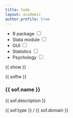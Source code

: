 ```yaml
---
title: Code
layout: academic
author_profile: true
---
```


<!-- {% raw %} -->
<div id="app">
    <div>
      <ul>
        <li class="checkboxlist">
        <label class="container">R package
            <input type="checkbox" v-model="show.rpkg">
            <span class="checkmark"></span>
        </label>
        </li>
        <li class="checkboxlist">
        <label class="container">Stata module
            <input type="checkbox" v-model="show.stata">
            <span class="checkmark"></span>
        </label>
        </li>
        <li class="checkboxlist">
            <label class="container">GUI
                <input type="checkbox" v-model="show.gui">
                <span class="checkmark"></span>
            </label>
        </li>
        <li class="checkboxlist">
            <label class="container">Statistics
                <input type="checkbox" v-model="show.statistics">
                <span class="checkmark"></span>
            </label>
        </li>
        <li class="checkboxlist">
            <label class="container">Psychology
                <input type="checkbox" v-model="show.psychology">
                <span class="checkmark"></span>
            </label>
        </li>
      </ul>
    </div>
    <p>{{ show }}</p>
    <p>{{ softw }}</p>
    <div v-for="sof in softw">
        <h3>{{ sof.name }}</h3>
        <p>{{ sof.description }}</p>
        <p><a v-bind:href="sof.link">{{ sof.type }}</a> / {{ sof.domain }}</p>
    </div>
</div>
<!-- {% endraw %} -->

<script>
// software list
var sw = [
        {% for ss in site.data.software %}{
          "name": "{{ ss.name }}",
          "description": "{{ ss.description }}",
          "link": "{{ ss.link }}",
          "type": "{{ ss.type }}",
          "domain": "{{ ss.domain }}"
        }{% unless forloop.last %},{% endunless %}
      {% endfor %}];
//vue app
const app = Vue.createApp({
  data: () => ({
    swa: sw,
    show: {
        rpkg: false,
        stata: false,
        gui: false,
        statistics: false,
        psychology: false,
    },
  }),
  computed: {
    softw: function () {
        var x = [];
/*        for (i = 0; i < this.swa.length; i++) {
            let add = false;
            // none is checked: show all
            if (!this.show.rpkg && !this.show.stata && !this.show.gui &&!this.show.statistics && !this.show.psychology) {
              add = true;
            } else {
              // type
              if (this.show.rpkg && this.swa[i].type == "R package")
                  add = true;
              if (this.show.stata && this.swa[i].type == "Stats module")
                  add = true;
              if (this.show.gui && this.swa[i].type == "GUI")
                  add = true;
              // domain
              if (this.show.statistics && this.swa[i].domain == "Statistics")
                  add = true;
              if (this.show.psychology && this.swa[i].domain == "Psychology")
                  add = true;
            }
            if (add)
                x[i] = this.swa[i];
        } */
        for (i = 0; i < this.swa.length; i++) {
            x[i] = this.swa[i];
        }
        return x
    }
  }
})
app.mount('#app')
</script>
